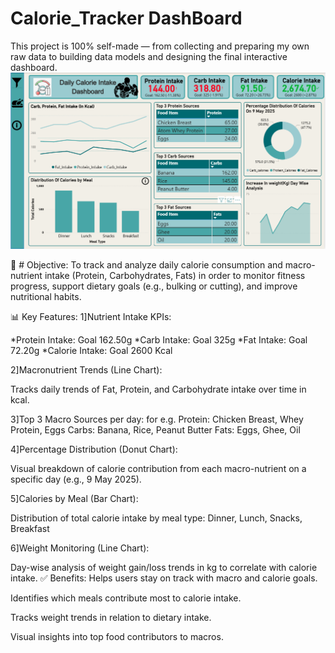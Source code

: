 # Calorie_Tracker DashBoard
This project is 100% self-made — from collecting and preparing  my own raw data to building data models and designing the final interactive dashboard.
![image alt](https://github.com/Vijay-Dhok/Calorie_Tracker/blob/8d93227c65d53e55548e275139d12ce304419bf9/DashBoard%20.png)

🎯 # Objective:
To track and analyze daily calorie consumption and macro-nutrient intake (Protein, Carbohydrates, Fats) in order to monitor fitness progress, support dietary goals (e.g., bulking or cutting), and improve nutritional habits.

📊 Key Features:
1]Nutrient Intake KPIs:

*Protein Intake: Goal 162.50g 
*Carb Intake:  Goal 325g 
*Fat Intake: Goal 72.20g 
*Calorie Intake:  Goal 2600 Kcal 

2]Macronutrient Trends (Line Chart):

Tracks daily trends of Fat, Protein, and Carbohydrate intake over time in kcal.

3]Top 3 Macro Sources per day:
for e.g.
Protein: Chicken Breast, Whey Protein, Eggs
Carbs: Banana, Rice, Peanut Butter
Fats: Eggs, Ghee, Oil

4]Percentage Distribution (Donut Chart):

Visual breakdown of calorie contribution from each macro-nutrient on a specific day (e.g., 9 May 2025).

5]Calories by Meal (Bar Chart):

Distribution of total calorie intake by meal type: Dinner, Lunch, Snacks, Breakfast

6]Weight Monitoring (Line Chart):

Day-wise analysis of weight gain/loss trends in kg to correlate with calorie intake.
✅ Benefits:
Helps users stay on track with macro and calorie goals.

Identifies which meals contribute most to calorie intake.

Tracks weight trends in relation to dietary intake.

Visual insights into top food contributors to macros.

